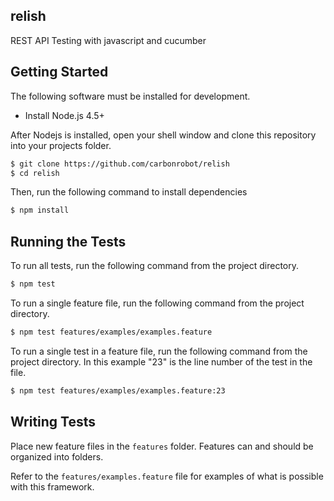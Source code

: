 relish
---------------

REST API Testing with javascript and cucumber

## Getting Started

The following software must be installed for development.

- Install Node.js 4.5+

After Nodejs is installed, open your shell window and clone this repository into your projects folder.

```bash
$ git clone https://github.com/carbonrobot/relish
$ cd relish
```

Then, run the following command to install dependencies

```bash
$ npm install
```

##  Running the Tests

To run all tests, run the following command from the project directory.

```bash
$ npm test
```

To run a single feature file, run the following command from the project directory.

```bash
$ npm test features/examples/examples.feature
```


To run a single test in a feature file, run the following command from the project directory. 
In this example "23" is the line number of the test in the file.

```bash
$ npm test features/examples/examples.feature:23
```

## Writing Tests

Place new feature files in the `features` folder. Features can and should be organized into folders.

Refer to the `features/examples.feature` file for examples of what is possible with this framework.

